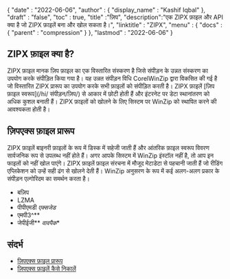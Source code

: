 {
  "date" : "2022-06-06",
  "author" : {
    "display_name" : "Kashif Iqbal"
},
  "draft" : "false",
  "toc" : true,
  "title" :"ज़िप",
  "description":"एक ZIPX फ़ाइल और API क्या है जो ZIPX फ़ाइलें बना और खोल सकता है।",
  "linktitle" : "ZIPX",
  "menu" : {
    "docs" : {
      "parent" : "compression"
}
},
  "lastmod" : "2022-06-06"
}

## ZIPX फ़ाइल क्या है?

ZIPX फ़ाइल मानक ज़िप फ़ाइल का एक विस्तारित संस्करण है जिसे संपीड़न के उन्नत संस्करण का उपयोग करके संपीड़ित किया गया है। यह उन्नत संपीड़न विधि CorelWinZip द्वारा विकसित की गई है जो विस्तारित ZIPX प्रारूप का उपयोग करके सभी फ़ाइलों को संपीड़ित करती है। ZIPX फ़ाइलें [ज़िप फ़ाइल स्वरूप](/hi/ संपीड़न/ज़िप/) से आकार में छोटी होती हैं और इंटरनेट पर डेटा स्थानांतरण को अधिक कुशल बनाती हैं। ZIPX फ़ाइलों को खोलने के लिए सिस्टम पर WinZip को स्थापित करने की आवश्यकता होती है।

## ज़िपएक्स फ़ाइल प्रारूप

ZIPX फ़ाइलें बाइनरी फ़ाइलों के रूप में डिस्क में सहेजी जाती हैं और आंतरिक फ़ाइल स्वरूप विवरण सार्वजनिक रूप से उपलब्ध नहीं होते हैं। अगर आपके सिस्टम में WinZip इंस्टॉल नहीं है, तो आप इन फाइलों को नहीं खोल पाएंगे। ZIPX फ़ाइलें फ़ाइल संरचना में मौजूद मेटाडेटा से पहचानी जाती हैं जो रीडिंग एप्लिकेशन को उन्हें सही ढंग से खोलने देती हैं। WinZip अनुसरण के रूप में कई अलग-अलग प्रकार के संपीड़न एल्गोरिदम का समर्थन करता है।

* बज़िप
* LZMA
* पीपीएमडी
*एक्सजेड*
* एमपी3^**
* जेपीईजी**
*वावपैक**

## संदर्भ

* [ज़िपएक्स फ़ाइल प्रारूप](https://kb.corel.com/en/125951)
* [ज़िपएक्स फ़ाइलें कैसे निकालें](https://answers.microsoft.com/en-us/windows/forum/all/i-want-to-extract-zipx-files/32827ca4-ceec-4faf-93d9-d9ecffb1fb41)

